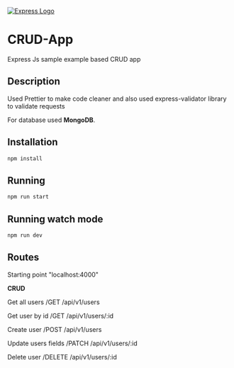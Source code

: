 [![Express Logo](https://i.cloudup.com/zfY6lL7eFa-3000x3000.png)](http://expressjs.com/)

# CRUD-App

Express Js sample example based CRUD app

## Description

Used Prettier to make code cleaner and also used express-validator library to validate requests

For database used **MongoDB**.

## Installation

```bash
npm install
```

## Running

```bash
npm run start
```

## Running watch mode

```bash
npm run dev
```

## Routes

Starting point "localhost:4000"

**CRUD**

Get all users /GET /api/v1/users

Get user by id /GET /api/v1/users/:id

Create user /POST /api/v1/users

Update users fields /PATCH /api/v1/users/:id

Delete user /DELETE /api/v1/users/:id

